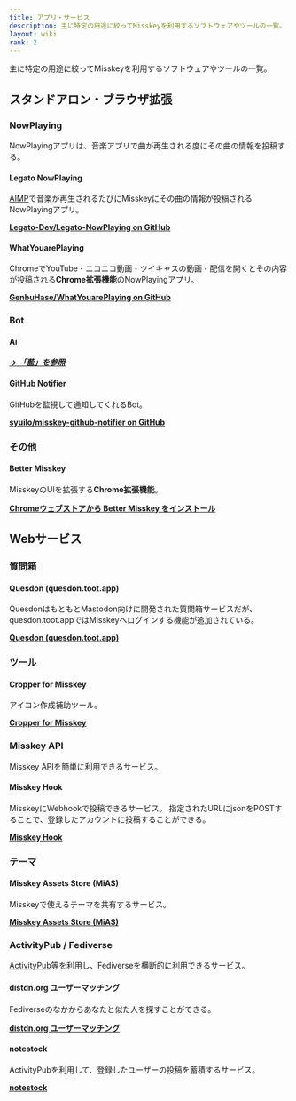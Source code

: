 ```yaml
---
title: アプリ・サービス
description: 主に特定の用途に絞ってMisskeyを利用するソフトウェアやツールの一覧。
layout: wiki
rank: 2
---
```

主に特定の用途に絞ってMisskeyを利用するソフトウェアやツールの一覧。

## スタンドアロン・ブラウザ拡張
### NowPlaying
NowPlayingアプリは、音楽アプリで曲が再生される度にその曲の情報を投稿する。

#### Legato NowPlaying
[AIMP](https://forest.watch.impress.co.jp/library/software/aimp/)で音楽が再生されるたびにMisskeyにその曲の情報が投稿されるNowPlayingアプリ。

**[Legato-Dev/Legato-NowPlaying on GitHub](https://github.com/Legato-Dev/Legato-NowPlaying/)**

#### WhatYouarePlaying
ChromeでYouTube・ニコニコ動画・ツイキャスの動画・配信を開くとその内容が投稿される**Chrome拡張機能**のNowPlayingアプリ。

**[GenbuHase/WhatYouarePlaying on GitHub](https://github.com/GenbuHase/WhatYouarePlaying)**

### Bot
#### Ai
***[→ 「藍」を参照](../culture/softwares/ai)***

#### GitHub Notifier
GitHubを監視して通知してくれるBot。

**[syuilo/misskey-github-notifier on GitHub](https://github.com/syuilo/misskey-github-notifier)**

### その他
#### Better Misskey
MisskeyのUIを拡張する**Chrome拡張機能**。

**[Chromeウェブストアから Better Misskey をインストール](https://chrome.google.com/webstore/detail/better-misskey/bkmgmcphjfddgejhddnhjdbaebblecpe)**



## Webサービス
### 質問箱
#### Quesdon (quesdon.toot.app)
QuesdonはもともとMastodon向けに開発された質問箱サービスだが、quesdon.toot.appではMisskeyへログインする機能が追加されている。

**[Quesdon (quesdon.toot.app)](https://quesdon.toot.app)**

### ツール
#### Cropper for Misskey
アイコン作成補助ツール。

**[Cropper for Misskey](https://tools.botchsoft.com/cropper)**

### Misskey API
Misskey APIを簡単に利用できるサービス。

#### Misskey Hook
MisskeyにWebhookで投稿できるサービス。
指定されたURLにjsonをPOSTすることで、登録したアカウントに投稿することができる。

**[Misskey Hook](https://misskey-hook.firebaseapp.com/)**

### テーマ
#### Misskey Assets Store (MiAS)
Misskeyで使えるテーマを共有するサービス。

**[Misskey Assets Store (MiAS)](https://assets.msky.cafe/)**

### ActivityPub / Fediverse
[ActivityPub](../culture/words/activitypub)等を利用し、Fediverseを横断的に利用できるサービス。

#### distdn.org ユーザーマッチング
Fediverseのなかからあなたと似た人を探すことができる。

**[distdn.org ユーザーマッチング](https://vinayaka.distsn.org/)**

#### notestock
ActivityPubを利用して、登録したユーザーの投稿を蓄積するサービス。

**[notestock](https://notestock.osa-p.net/)**
